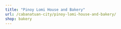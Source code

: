 ```yaml
---
title: "Pinoy Lomi House and Bakery"
url: /cabanatuan-city/pinoy-lomi-house-and-bakery/
shop: bakery
---
```

